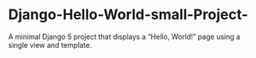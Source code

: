 # Django-Hello-World-small-Project-
A minimal Django 5 project that displays a “Hello, World!” page using a single view and template.
